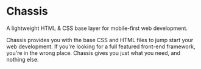 Chassis
===========

A lightweight HTML & CSS base layer for mobile-first web development.

Chassis provides you with the base CSS and HTML files to jump start your web development. If you're looking for a full featured front-end framework, you're in the wrong place. Chassis gives you just what you need, and nothing else.